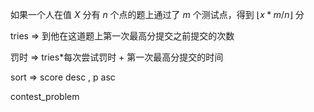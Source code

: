 如果一个人在值 $X$ 分有 $n$ 个点的题上通过了 $m$ 个测试点，得到 $\lfloor x*m/n \rfloor$ 分

tries => 到他在这道题上第一次最高分提交之前提交的次数

罚时 => tries*每次尝试罚时 + 第一次最高分提交的时间

sort => score desc , p asc

contest_problem